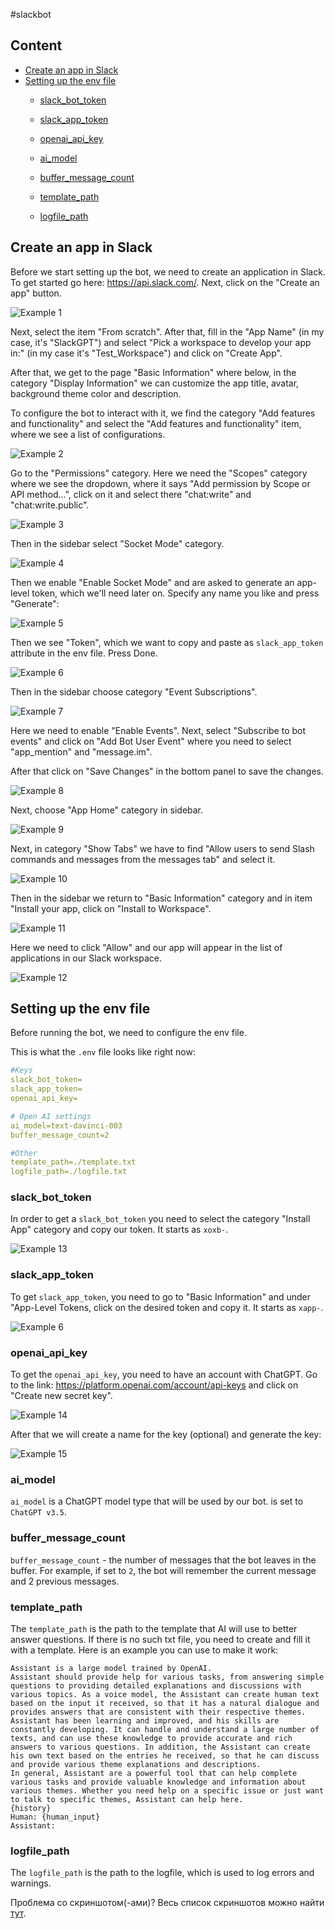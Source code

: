 #slackbot

## Content
<ul>
    <li><a href="#create-an-app-in-slack">Create an app in Slack</a></li>
    <li><a href="#setting-up-the-env-file">Setting up the env file</a></li>
    <ul><li><a href="#slack_bot_token">slack_bot_token</a></li></ul>
    <ul><li><a href="#slack_app_token">slack_app_token</a></li></ul>
    <ul><li><a href="#openai_api_key">openai_api_key</a></li></ul>
    <ul><li><a href="#ai_model">ai_model</a></li></ul>
    <ul><li><a href="#buffer_message_count">buffer_message_count</a></li></ul>
    <ul><li><a href="#template_path">template_path</a></li></ul>
    <ul><li><a href="#logfile_path">logfile_path</a></li></ul>
</ul>

## Create an app in Slack

Before we start setting up the bot, we need to create an application in Slack.
To get started go here: https://api.slack.com/.
Next, click on the "Create an app" button.

![Example 1](https://i.imgur.com/EDBry2P.png)

Next, select the item "From scratch". After that, fill in the "App Name" (in my case, it's "SlackGPT")
and select "Pick a workspace to develop your app in:" (in my case it's "Test_Workspace") and click on
"Create App".

After that, we get to the page "Basic Information" where below, in the category "Display Information"
we can customize the app title, avatar, background theme color and description.

To configure the bot to interact with it, we find the category "Add features and functionality"
and select the "Add features and functionality" item, where we see a list of configurations.

![Example 2](https://i.imgur.com/4FC0MkQ.png)

Go to the "Permissions" category. Here we need the "Scopes" category where we see the dropdown,
where it says "Add permission by Scope or API method...", click on it and select there
"chat:write" and "chat:write.public".

![Example 3](https://i.imgur.com/Laynk27.png)

Then in the sidebar select "Socket Mode" category.

![Example 4](https://i.imgur.com/jLBjmrc.png)

Then we enable "Enable Socket Mode" and are asked to generate an app-level token,
which we'll need later on. Specify any name you like and press "Generate":

![Example 5](https://i.imgur.com/Wq2j0mc.png)

Then we see "Token", which we want to copy and paste as `slack_app_token` attribute
in the env file. Press Done.

![Example 6](https://i.imgur.com/7tRdg6U.png)

Then in the sidebar choose category "Event Subscriptions".

![Example 7](https://i.imgur.com/nTQutVs.png)

Here we need to enable "Enable Events". Next, select "Subscribe to bot events"
and click on "Add Bot User Event" where you need to select "app_mention" and "message.im".

After that click on "Save Changes" in the bottom panel to save the changes.

![Example 8](https://i.imgur.com/Qvx3zDa.png)

Next, choose "App Home" category in sidebar.

![Example 9](https://i.imgur.com/MVwd4U8.png)

Next, in category "Show Tabs" we have to find
"Allow users to send Slash commands and messages from the messages tab" and select it.

![Example 10](https://i.imgur.com/jeF3jaJ.png)

Then in the sidebar we return to "Basic Information" category and in item
"Install your app, click on "Install to Workspace".

![Example 11](https://i.imgur.com/cIk2v9f.png)

Here we need to click "Allow" and our app will appear in the list of applications in our
Slack workspace.

![Example 12](https://i.imgur.com/qxcoMtI.png)

## Setting up the env file

Before running the bot, we need to configure the env file.

This is what the `.env` file looks like right now:
```yaml
#Keys
slack_bot_token=
slack_app_token=
openai_api_key=

# Open AI settings
ai_model=text-davinci-003
buffer_message_count=2

#Other
template_path=./template.txt
logfile_path=./logfile.txt
```

### slack_bot_token

In order to get a `slack_bot_token` you need to select the category
"Install App" category and copy our token. It starts as `xoxb-`.

![Example 13](https://i.imgur.com/NUdB9ZB.png)

### slack_app_token

To get `slack_app_token`, you need to go to "Basic Information" and under
"App-Level Tokens, click on the desired token and copy it.
It starts as `xapp-`.

![Example 6](https://i.imgur.com/7tRdg6U.png)

### openai_api_key

To get the `openai_api_key`, you need to have an account with ChatGPT. Go to the link:
https://platform.openai.com/account/api-keys and click on "Create new secret key".

![Example 14](https://i.imgur.com/evPI44W.png)

After that we will create a name for the key (optional) and generate the key:

![Example 15](https://i.imgur.com/LbdZjnb.png)

### ai_model

`ai_model` is a ChatGPT model type that will be used by our bot.
is set to `ChatGPT v3.5`.

### buffer_message_count

`buffer_message_count` - the number of messages that the bot leaves in the buffer. For example,
if set to `2`, the bot will remember the current message and 2 previous messages.

### template_path

The `template_path` is the path to the template that AI will use to better answer questions.
If there is no such txt file, you need to create and fill it with a template.
Here is an example you can use to make it work:

```text
Assistant is a large model trained by OpenAI.
Assistant should provide help for various tasks, from answering simple questions to providing detailed explanations and discussions with various topics. As a voice model, the Assistant can create human text based on the input it received, so that it has a natural dialogue and provides answers that are consistent with their respective themes.
Assistant has been learning and improved, and his skills are constantly developing. It can handle and understand a large number of texts, and can use these knowledge to provide accurate and rich answers to various questions. In addition, the Assistant can create his own text based on the entries he received, so that he can discuss and provide various theme explanations and descriptions.
In general, Assistant are a powerful tool that can help complete various tasks and provide valuable knowledge and information about various themes. Whether you need help on a specific issue or just want to talk to specific themes, Assistant can help here.
{history}
Human: {human_input}
Assistant:
```

### logfile_path

The `logfile_path` is the path to the logfile, which is used to log errors and warnings.

Проблема со скриншотом(-ами)? Весь список скриншотов можно найти [тут](https://imgur.com/a/f4VwPL3).